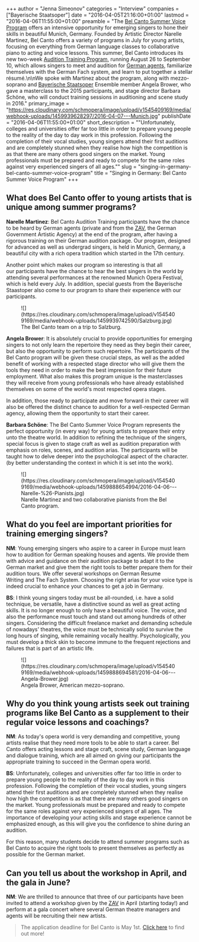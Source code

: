 +++
author = "Jenna Simeonov"
categories = "Interview"
companies = ["Bayerische Staatsoper"]
date = "2016-04-05T21:16:00+01:00"
lastmod = "2016-04-06T11:55:00+01:00"
preamble = "The [Bel Canto Summer Voice Program](http://belcantosinging.com/) offers an intensive opportunity for emerging singers to hone their skills in beautiful Munich, Germany. Founded by Artistic Director Narelle Martinez, Bel Canto offers a variety of programs in July for young artists, focusing on everything from German language classes to collaborative piano to acting and voice lessons. This summer, Bel Canto introduces its new two-week [Audition Training Program](http://belcantosinging.com/programs/audition-training-program/), running August 26 to September 10, which allows singers to meet and audition for [German agents](http://zav.arbeitsagentur.de/nn_462294/kv/Navigation/Kontakt/Muenchen.html__nnn=true), familiarize themselves with the German Fach system, and learn to put together a stellar résumé.\n\nWe spoke with Martinez about the program, along with mezzo-soprano and [Bayerische Staatsoper](/scene/companies/bayerische-staatsoper/) Ensemble member Angela Brower, who gave a masterclass to the 2015 participants, and stage director Barbara Schöne, who will conduct training sessions in auditioning and scene study in 2016."
primary_image = "https://res.cloudinary.com/schmopera/image/upload/v1545409169/media/webhook-uploads/1459939628297/2016-04-07---Munich.jpg"
publishDate = "2016-04-06T11:55:00+01:00"
short_description = "&quot;Unfortunately, colleges and universities offer far too little in order to prepare young people to the reality of the day to day work in this profession. Following the completion of their vocal studies, young singers attend their first auditions and are completely stunned when they realise how high the competition is as that there are many others good singers on the market. Young professionals must be prepared and ready to compete for the same roles against very experienced singers of all ages.&quot;"
slug = "singing-in-germany-bel-canto-summer-voice-program"
title = "Singing in Germany: Bel Canto Summer Voice Program"
+++

## What does Bel Canto offer to young artists that is unique among summer programs?

**Narelle Martinez**: Bel Canto Audition Training participants have the chance to be heard by German agents (private and from the [ZAV](http://zav.arbeitsagentur.de/nn_462294/kv/Navigation/Oper-Operette.html__nnn=true), the German Government Artistic Agency) at the end of the program, after having a rigorous training on their German audition package. Our program, designed for advanced as well as undergrad singers, is held in Munich, Germany, a beautiful city with a rich opera tradition which started in the 17th century. 

Another point which makes our program so interesting is that all our participants have the chance to hear the best singers in the world by attending several performances at the renowned Munich Opera Festival, which is held every July. In addition, special guests from the Bayerische Staastoper also come to our program to share their experience with our participants.

<figure data-type="image">
![](https://res.cloudinary.com/schmopera/image/upload/v1545409169/media/webhook-uploads/1459939742590/Salzburg.jpg)
<figcaption>The Bel Canto team on a trip to Salzburg.</figcaption>
</figure>

**Angela Brower**: It is absolutely crucial to provide opportunities for emerging singers to not only learn the repertoire they need as they begin their career, but also the opportunity to perform such repertoire. The participants of the Bel Canto program will be given these crucial steps, as well as the added benefit of working with a respected stage director who will give them the tools they need in order to make the best impression for their future employment. What also makes this program unique is the masterclasses they will receive from young professionals who have already established themselves on some of the world's most respected opera stages. 

In addition, those ready to participate and move forward in their career will also be offered the distinct chance to audition for a well-respected German agency, allowing them the opportunity to start their career. 

**Barbara Schöne**: The Bel Canto Summer Voice Program represents the perfect opportunity (in every way) for young artists to prepare their entry unto the theatre world. In addition to refining the technique of the singers, special focus is given to stage craft as well as audition preparation with emphasis on roles, scenes, and audition arias. The participants will be taught how to delve deeper into the psychological aspect of the character. (by better understanding the context in which it is set into the work).

<figure data-type="image">
![](https://res.cloudinary.com/schmopera/image/upload/v1545409169/media/webhook-uploads/1459888654994/2016-04-06---Narelle-%26-Pianists.jpg)<figcaption>Narelle Martinez and two collaborative pianists from the Bel Canto program.</figcaption>
</figure>

## What do you feel are important priorities for training emerging singers?

**NM**: Young emerging singers who aspire to a career in Europe must learn how to audition for German speaking houses and agents. We provide them with advice and guidance on their audition package to adapt it to the German market and give them the right tools to better prepare them for their audition tours. We offer several workshops on German Resume Writing and The Fach System. Choosing the right arias for your voice type is indeed crucial to enhance your chances to get a job in Germany.

**BS**: I think young singers today must be all-rounded, i.e. have a solid technique, be versatile, have a distinctive sound as well as great acting skills. It is no longer enough to only have a beautiful voice. The voice, and also the performance must touch and stand out among hundreds of other singers. Considering the difficult freelance market and demanding schedule of nowadays' theatres, the voice must be technically solid to survive the long hours of singing, while remaining vocally healthy. Psychologically, you must develop a thick skin to become immune to the frequent rejections and failures that is part of an artistic life.

<figure data-type="image">
![](https://res.cloudinary.com/schmopera/image/upload/v1545409169/media/webhook-uploads/1459888694581/2016-04-06---Angela-Brower.jpg)<figcaption>Angela Brower, American mezzo-soprano.</figcaption>
</figure>

## Why do you think young artists seek out training programs like Bel Canto as a supplement to their regular voice lessons and coachings? 

**NM**: As today's opera world is very demanding and competitive, young artists realise that they need more tools to be able to start a career. Bel Canto offers acting lessons and stage craft, scene study, German language and dialogue training, which are all aimed on giving our participants the appropriate training to succeed in the German opera world.

**BS**: Unfortunately, colleges and universities offer far too little in order to prepare young people to the reality of the day to day work in this profession. Following the completion of their vocal studies, young singers attend their first auditions and are completely stunned when they realise how high the competition is as that there are many others good singers on the market. Young professionals must be prepared and ready to compete for the same roles against very experienced singers of all ages. The importance of developing your acting skills and stage experience cannot be emphasized enough, as this will give you the confidence to shine during an audition.  

For this reason, many students decide to attend summer programs such as Bel Canto to acquire the right tools to present themselves as perfectly as possible for the German market.

## Can you tell us about the workshop in April, and the gala in June?

**NM**: We are thrilled to announce that three of our participants have been invited to attend a workshop given by the [ZAV](http://zav.arbeitsagentur.de/nn_462294/kv/Navigation/Kontakt/Muenchen.html__nnn=true) in April (starting today!) and perform at a gala concert where several German theatre managers and agents will be recruiting their new artists.

>The application deadline for Bel Canto is May 1st. [Click here](http://belcantosinging.com/programs/audition-training-program/) to find out more!

